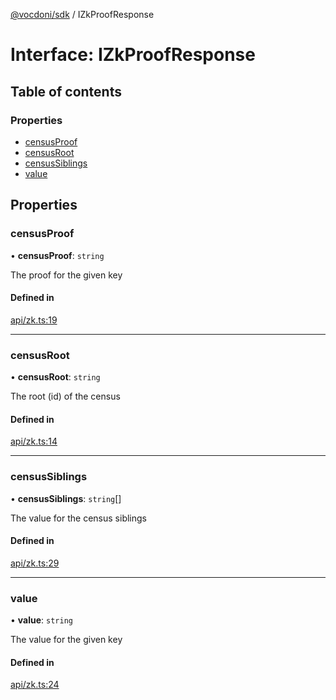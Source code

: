 [@vocdoni/sdk](/sdk) / IZkProofResponse

# Interface: IZkProofResponse

## Table of contents

### Properties

- [censusProof](IZkProofResponse#censusproof)
- [censusRoot](IZkProofResponse#censusroot)
- [censusSiblings](IZkProofResponse#censussiblings)
- [value](IZkProofResponse#value)

## Properties

### censusProof

• **censusProof**: `string`

The proof for the given key

#### Defined in

[api/zk.ts:19](https://github.com/vocdoni/vocdoni-sdk/blob/2ec9544f0d792289a6e591f4f269c47a23ca40a1/src/api/zk.ts#L19)

___

### censusRoot

• **censusRoot**: `string`

The root (id) of the census

#### Defined in

[api/zk.ts:14](https://github.com/vocdoni/vocdoni-sdk/blob/2ec9544f0d792289a6e591f4f269c47a23ca40a1/src/api/zk.ts#L14)

___

### censusSiblings

• **censusSiblings**: `string`[]

The value for the census siblings

#### Defined in

[api/zk.ts:29](https://github.com/vocdoni/vocdoni-sdk/blob/2ec9544f0d792289a6e591f4f269c47a23ca40a1/src/api/zk.ts#L29)

___

### value

• **value**: `string`

The value for the given key

#### Defined in

[api/zk.ts:24](https://github.com/vocdoni/vocdoni-sdk/blob/2ec9544f0d792289a6e591f4f269c47a23ca40a1/src/api/zk.ts#L24)
